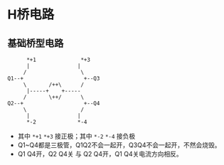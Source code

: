 # H桥电路

## 基础桥型电路

```
      *+1              *+3
      |               |
     /                 \
Q1--+                   +--Q3
     \       /++\      /
      |-----+    +-----
     /       \++/      \
Q2--+                   +--Q4
     \                 /
      |               |
      *-2             *-4
```

- 其中 `*+1` `*+3` 接正极；其中 `*-2` `*-4` 接负极
- Q1~Q4都是三极管，Q1Q2不会一起开，Q3Q4不会一起开，不然会烧毁。
- Q1 Q4开，Q2 Q4关  与   Q2 Q4开，Q1 Q4关电流方向相反。





